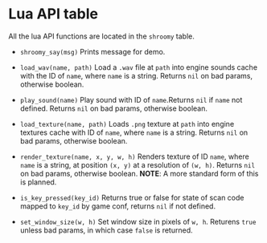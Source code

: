 # Lua API table

All the lua API functions are located in the `shroomy` table.

- `shroomy_say(msg)`
    Prints message for demo.

- `load_wav(name, path)`
    Load a `.wav` file at `path` into engine sounds cache with the ID of `name`, where `name` is a string. Returns `nil` on bad params, otherwise boolean.
    
- `play_sound(name)`
    Play sound with ID of `name`.Returns `nil` if `name` not defined. Returns `nil` on bad params, otherwise boolean.

- `load_texture(name, path)`
    Loads `.png` texture at `path` into engine textures cache with ID of `name`, where `name` is a string. Returns `nil` on bad params, otherwise boolean.

- `render_texture(name, x, y, w, h)`
    Renders texture of ID `name`,  where `name` is a string, at position `(x, y)` at a resolution of `(w, h)`. Returns `nil` on bad params, otherwise boolean.
    **NOTE**: A more standard form of this is planned.

- `is_key_pressed(key_id)`
    Returns true or false for state of scan code mapped to `key_id` by game conf, returns `nil` if not defined.

- `set_window_size(w, h)`
    Set window size in pixels of `w, h`. Returens `true` unless bad params, in which case `false` is returned.